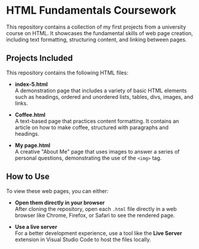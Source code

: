 # HTML Fundamentals Coursework

This repository contains a collection of my first projects from a university course on HTML. It showcases the fundamental skills of web page creation, including text formatting, structuring content, and linking between pages.

## Projects Included

This repository contains the following HTML files:

- **index-5.html**  
  A demonstration page that includes a variety of basic HTML elements such as headings, ordered and unordered lists, tables, divs, images, and links.

- **Coffee.html**  
  A text-based page that practices content formatting. It contains an article on how to make coffee, structured with paragraphs and headings.

- **My page.html**  
  A creative "About Me" page that uses images to answer a series of personal questions, demonstrating the use of the `<img>` tag.

## How to Use

To view these web pages, you can either:

- **Open them directly in your browser**  
  After cloning the repository, open each `.html` file directly in a web browser like Chrome, Firefox, or Safari to see the rendered page.

- **Use a live server**  
  For a better development experience, use a tool like the **Live Server** extension in Visual Studio Code to host the files locally.
